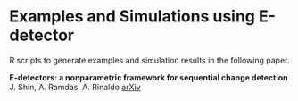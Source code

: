 # Examples and Simulations using E-detector
R scripts to generate examples and simulation results in the following paper.

**E-detectors: a nonparametric framework for sequential change detection**  
J. Shin, A. Ramdas, A. Rinaldo [arXiv](https://arxiv.org/abs/2203.03532)
